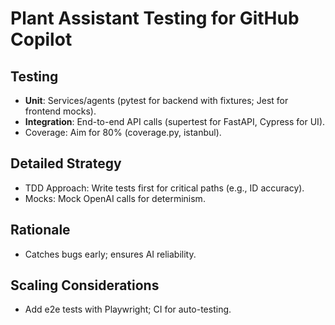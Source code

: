 # Plant Assistant Testing for GitHub Copilot

## Testing
- **Unit**: Services/agents (pytest for backend with fixtures; Jest for frontend mocks).
- **Integration**: End-to-end API calls (supertest for FastAPI, Cypress for UI).
- Coverage: Aim for 80% (coverage.py, istanbul).

## Detailed Strategy
- TDD Approach: Write tests first for critical paths (e.g., ID accuracy).
- Mocks: Mock OpenAI calls for determinism.

## Rationale
- Catches bugs early; ensures AI reliability.

## Scaling Considerations
- Add e2e tests with Playwright; CI for auto-testing.